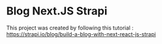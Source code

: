 
# Blog Next.JS Strapi

This project was created by following this tutorial :
https://strapi.io/blog/build-a-blog-with-next-react-js-strapi

